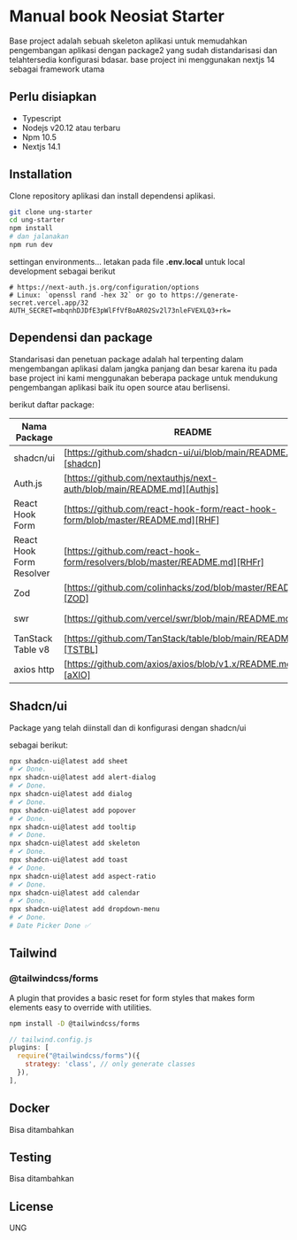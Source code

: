 # Manual book Neosiat Starter

Base project adalah sebuah skeleton aplikasi untuk memudahkan pengembangan aplikasi dengan
package2 yang sudah distandarisasi dan telahtersedia konfigurasi bdasar.
base project ini menggunakan nextjs 14 sebagai framework utama

## Perlu disiapkan

- Typescript
- Nodejs v20.12 atau terbaru
- Npm 10.5
- Nextjs 14.1

## Installation

Clone repository aplikasi dan install dependensi aplikasi.

```sh
git clone ung-starter
cd ung-starter
npm install
# dan jalanakan
npm run dev
```

settingan environments...
letakan pada file **.env.local** untuk local development
sebagai berikut

```env
# https://next-auth.js.org/configuration/options
# Linux: `openssl rand -hex 32` or go to https://generate-secret.vercel.app/32
AUTH_SECRET=mbqnhDJDfE3pWlFfVfBoAR02Sv2l73nleFVEXLQ3+rk=
```

## Dependensi dan package

Standarisasi dan penetuan package adalah hal terpenting dalam mengembangan aplikasi dalam jangka panjang dan besar karena itu pada base project ini kami menggunakan beberapa package untuk mendukung pengembangan aplikasi baik itu open source atau berlisensi.

berikut daftar package:

| Nama Package | README | Example |
| ------ | ------ | ------ |
| shadcn/ui | [https://github.com/shadcn-ui/ui/blob/main/README.md][shadcn] | |
| Auth.js | [https://github.com/nextauthjs/next-auth/blob/main/README.md][Authjs] | |
| React Hook Form | [https://github.com/react-hook-form/react-hook-form/blob/master/README.md][RHF] | |
| React Hook Form Resolver | [https://github.com/react-hook-form/resolvers/blob/master/README.md][RHFr] | |
| Zod | [https://github.com/colinhacks/zod/blob/master/README.md][ZOD] | |
| swr | [https://github.com/vercel/swr/blob/main/README.md][SWR] | [https://github.com/vercel/swr/blob/main/examples/axios-typescript/libs/useRequest.ts][swrEx] |
| TanStack Table v8 | [https://github.com/TanStack/table/blob/main/README.md][TSTBL] | |
| axios http | [https://github.com/axios/axios/blob/v1.x/README.md][aXIO] | [https://github.com/vercel/swr/blob/main/examples/axios-typescript/libs/useRequest.ts][aXIOtE] |

## Shadcn/ui

Package yang telah diinstall dan di konfigurasi dengan shadcn/ui

sebagai berikut:


```sh
npx shadcn-ui@latest add sheet
# ✔ Done.
npx shadcn-ui@latest add alert-dialog
# ✔ Done.
npx shadcn-ui@latest add dialog
# ✔ Done.
npx shadcn-ui@latest add popover
# ✔ Done.
npx shadcn-ui@latest add tooltip
# ✔ Done.
npx shadcn-ui@latest add skeleton
# ✔ Done.
npx shadcn-ui@latest add toast
# ✔ Done.
npx shadcn-ui@latest add aspect-ratio
# ✔ Done.
npx shadcn-ui@latest add calendar
# ✔ Done.
npx shadcn-ui@latest add dropdown-menu
# ✔ Done.
# Date Picker Done ✅
```

## Tailwind

### @tailwindcss/forms

A plugin that provides a basic reset for form styles that makes form elements easy to override with utilities.


```sh
npm install -D @tailwindcss/forms
```

```js
// tailwind.config.js
plugins: [
  require("@tailwindcss/forms")({
    strategy: 'class', // only generate classes
  }),
],
```

## Docker

Bisa ditambahkan

## Testing

Bisa ditambahkan

## License

UNG


[//]: # (Catatan)

   [node.js]: <https://nodejs.org/en>
   [Typescript]: <https://www.typescriptlang.org/>
   [Next.js]: <https://nextjs.org/>

   [shadcn]: <https://github.com/shadcn-ui/ui/blob/main/README.md>
   [Authjs]: <https://github.com/nextauthjs/next-auth/blob/main/README.md>
   [RHF]: <https://github.com/react-hook-form/react-hook-form/blob/master/README.md>
   [RHFr]: <https://github.com/react-hook-form/resolvers/blob/master/README.md>
   [ZOD]: <https://github.com/colinhacks/zod/blob/master/README.md>
   [SWR]: <https://github.com/vercel/swr/blob/main/README.md>
   [TSTBL]: <https://github.com/TanStack/table/blob/main/README.md>
   [swrEx]: <https://github.com/vercel/swr/blob/main/examples/axios-typescript/libs/useRequest.ts>
   [aXio]: <https://github.com/axios/axios/blob/v1.x/README.md>
   [aXIOtE]: <https://github.com/vercel/swr/blob/main/examples/axios-typescript/libs/useRequest.ts>
